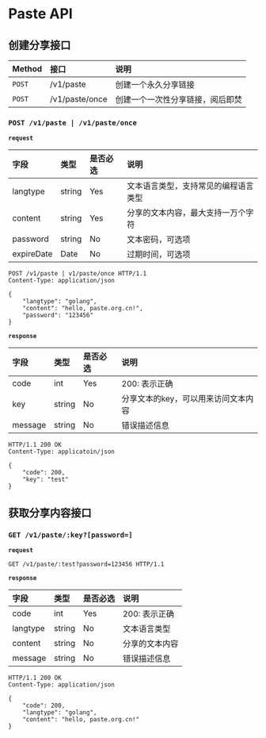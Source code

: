 # Paste API

## 创建分享接口

|Method|接口|说明|
| :--- | :--- | :--- |
| `POST` |/v1/paste|创建一个永久分享链接|
| `POST` |/v1/paste/once|创建一个一次性分享链接，阅后即焚|

### `POST /v1/paste | /v1/paste/once`

**`request`**

|字段|类型|是否必选|说明|
| :--- | :--- | :--- | :--- |
|langtype|string|Yes|文本语言类型，支持常见的编程语言类型|
|content|string|Yes|分享的文本内容，最大支持一万个字符|
|password|string|No|文本密码，可选项|
|expireDate|Date|No|过期时间，可选项|

``` http
POST /v1/paste | v1/paste/once HTTP/1.1
Content-Type: application/json

{
    "langtype": "golang",
    "content": "hello, paste.org.cn!",
    "password": "123456"
}
```

**`response`**

|字段|类型|是否必选|说明|
| :--- | :--- | :--- | :--- |
|code|int|Yes|200: 表示正确|
|key|string|No|分享文本的key，可以用来访问文本内容|
|message|string|No|错误描述信息|

``` http
HTTP/1.1 200 OK
Content-Type: applicatoin/json

{
    "code": 200,
    "key": "test"
}
```

## 获取分享内容接口

### `GET /v1/paste/:key?[password=]`

**`request`**

``` http
GET /v1/paste/:test?password=123456 HTTP/1.1
```

**`response`**

|字段|类型|是否必选|说明|
| :--- | :--- | :--- | :--- |
|code|int|Yes|200: 表示正确|
|langtype|string|No|文本语言类型|
|content|string|No|分享的文本内容|
|message|string|No|错误描述信息|

``` http
HTTP/1.1 200 OK
Content-Type: application/json

{
    "code": 200,
    "langtype": "golang",
    "content": "hello, paste.org.cn!"
}
```
